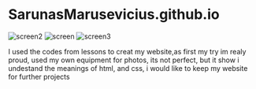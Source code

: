 # SarunasMarusevicius.github.io

![screen2](https://github.com/SarunasM1/SarunasMarusevicius.github.io/assets/141142458/6ca2a2b1-4438-4f07-a8be-52449aaa924b)
![screen](https://github.com/SarunasM1/SarunasMarusevicius.github.io/assets/141142458/1937feba-179e-41af-a7c1-0baae5f2c1ba)
![screen3](https://github.com/SarunasM1/SarunasMarusevicius.github.io/assets/141142458/faca86cd-dab8-4588-a9d1-0d08ce5088bc)

I used the codes from lessons to creat my website,as  first my try im realy proud, used my own equipment for photos, its not perfect, but it show i undestand the meanings of html, and css, i would like to keep my website for further projects

